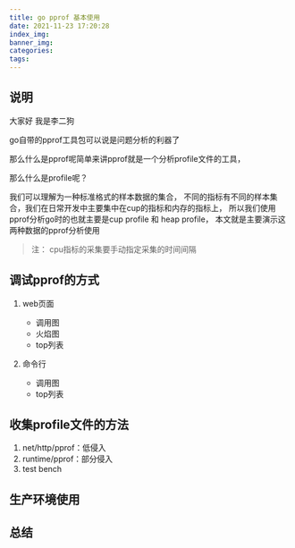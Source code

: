 ```yaml
---
title: go pprof 基本使用
date: 2021-11-23 17:20:28
index_img:
banner_img:
categories:
tags:
---
```


## 说明

大家好 我是李二狗

go自带的pprof工具包可以说是问题分析的利器了 

那么什么是pprof呢简单来讲pprof就是一个分析profile文件的工具，

那么什么是profile呢？

我们可以理解为一种标准格式的样本数据的集合，
不同的指标有不同的样本集合，我们在日常开发中主要集中在cup的指标和内存的指标上，
所以我们使用pprof分析go时的也就主要是cup profile 和 heap profile，
本文就是主要演示这两种数据的pprof分析使用

> 注： cpu指标的采集要手动指定采集的时间间隔

## 调试pprof的方式

1. web页面
    - 调用图
    - 火焰图
    - top列表

2. 命令行
    - 调用图
    - top列表
  
## 收集profile文件的方法

1. net/http/pprof：低侵入
2. runtime/pprof：部分侵入
3. test bench

## 生产环境使用

## 总结